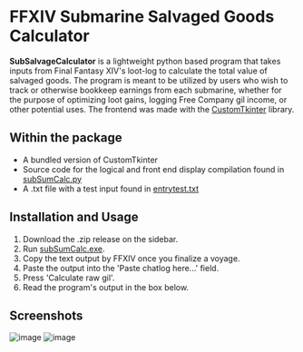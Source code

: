 # FFXIV Submarine Salvaged Goods Calculator
**SubSalvageCalculator** is a lightweight python based program that takes inputs from Final Fantasy XIV's loot-log to calculate the total value of salvaged goods. The program is meant to be utilized by users who wish to track or otherwise bookkeep earnings from each submarine, whether for the purpose of optimizing loot gains, logging Free Company gil income, or other potential uses. The frontend was made with the [CustomTkinter](https://github.com/TomSchimansky/CustomTkinter) library.



## Within the package
- A bundled version of CustomTkinter
- Source code for the logical and front end display compilation found in [subSumCalc.py](subSumCalc.py)
- A .txt file with a test input found in [entrytest.txt](entrytest.txt)

## Installation and Usage
1. Download the .zip release on the sidebar.
2. Run [subSumCalc.exe](subSumCalc.exe).
3. Copy the text output by FFXIV once you finalize a voyage.
4. Paste the output into the 'Paste chatlog here...' field.
5. Press 'Calculate raw gil'.
6. Read the program's output in the box below.

## Screenshots
![image](https://user-images.githubusercontent.com/98601809/227738591-8e44bd97-0cf8-4b2c-aa6d-df0fd758d29b.png)
![image](https://user-images.githubusercontent.com/98601809/227738595-4ef69767-ff5c-4a10-961a-788eb18de84d.png)
